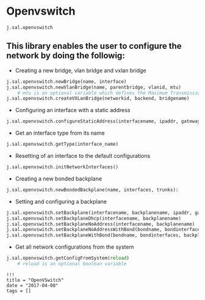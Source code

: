 # Openvswitch

```
j.sal.openvswitch
```

## This library enables the user to configure the network by doing the followig:

- Creating a new bridge, vlan bridge and vxlan bridge

```python
j.sal.openvswitch.newBridge(name, interface)
j.sal.openvswitch.newVlanBridge(name, parentbridge, vlanid, mtu)
    # mtu is an optional variable which defines the Maximum Transmission Unit of the new Vlan Bridge with a default of 1500
j.sal.openvswitch.createVXLanBridge(networkid, backend, bridgename)
```

- Configuring an interface with a static address

```python
j.sal.openvswitch.configureStaticAddress(interfacename, ipaddr, gateway)
```

- Get an interface type from its name

```python
j.sal.openvswitch.getType(interface_name)
```

- Resetting of an interface to the default configurations

```python
j.sal.openvswitch.initNetworkInterfaces()
```

- Creating a new bonded backplane

```python
j.sal.openvswitch.newBondedBackplane(name, interfaces, trunks):
```

- Setting and configuring a backplane

```python
j.sal.openvswitch.setBackplane(interfacename, backplanename, ipaddr, gateway)
j.sal.openvswitch.setBackplaneDhcp(interfacename, backplanename)
j.sal.openvswitch.setBackplaneNoAddress(interfacename, backplanename)
j.sal.openvswitch.setBackplaneNoAddressWithBond(bondname, bondinterfaces, backplanename)
j.sal.openvswitch.setBackplaneWithBond(bondname, bondinterfaces, backplanename, ipaddr, gateway)
```

- Get all network configurations from the system

```python
j.sal.openvswitch.getConfigFromSystem(reload)
    # reload is an optional boolean variable
```

```
!!!
title = "OpenVSwitch"
date = "2017-04-08"
tags = []
```

